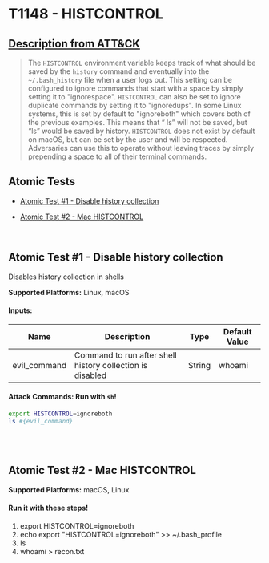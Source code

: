 # T1148 - HISTCONTROL

## [Description from ATT&CK](https://attack.mitre.org/wiki/Technique/T1148)

<blockquote>The <code>HISTCONTROL</code> environment variable keeps track of what should be saved by the <code>history</code> command and eventually into the <code>~/.bash_history</code> file when a user logs out. This setting can be configured to ignore commands that start with a space by simply setting it to "ignorespace". <code>HISTCONTROL</code> can also be set to ignore duplicate commands by setting it to "ignoredups". In some Linux systems, this is set by default to "ignoreboth" which covers both of the previous examples. This means that “ ls” will not be saved, but “ls” would be saved by history. <code>HISTCONTROL</code> does not exist by default on macOS, but can be set by the user and will be respected. Adversaries can use this to operate without leaving traces by simply prepending a space to all of their terminal commands.</blockquote>

## Atomic Tests

- [Atomic Test #1 - Disable history collection](#atomic-test-1---disable-history-collection)

- [Atomic Test #2 - Mac HISTCONTROL](#atomic-test-2---mac-histcontrol)

<br/>

## Atomic Test #1 - Disable history collection

Disables history collection in shells

**Supported Platforms:** Linux, macOS

#### Inputs:

| Name | Description | Type | Default Value | 
|------|-------------|------|---------------|
| evil_command | Command to run after shell history collection is disabled | String | whoami|

#### Attack Commands: Run with `sh`!

```sh
export HISTCONTROL=ignoreboth
ls #{evil_command}
```

<br/>
<br/>

## Atomic Test #2 - Mac HISTCONTROL

**Supported Platforms:** macOS, Linux

#### Run it with these steps!

1. export HISTCONTROL=ignoreboth
2. echo export "HISTCONTROL=ignoreboth" >> ~/.bash_profile
3. ls
4. whoami > recon.txt

<br/>
